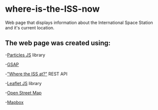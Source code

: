 # where-is-the-ISS-now

Web page that displays information about the International Space Station and it's current location. 


## The web page was created using:

-[Particles JS](https://vincentgarreau.com/particles.js/) library 

-[GSAP](https://greensock.com/)

-["Where the ISS at?"](https://wheretheiss.at/) REST API

-[Leaflet JS](https://leafletjs.com/) library

-[Open Street Map](https://www.openstreetmap.org/)

-[Mapbox](https://www.mapbox.com/)
